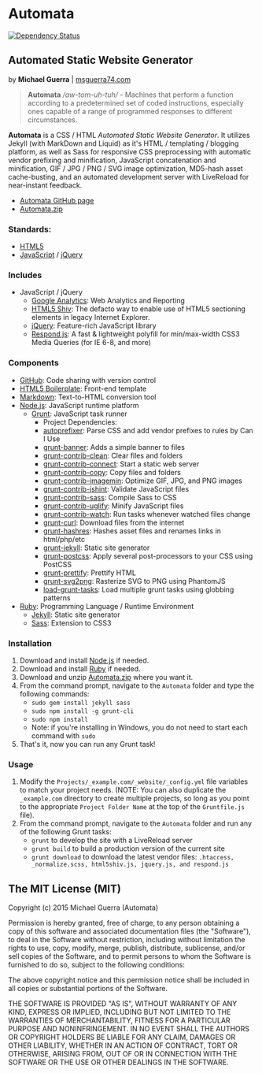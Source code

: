 # Automata

[![Dependency Status](https://david-dm.org/msguerra74/automata.svg?style=flat)](https://david-dm.org/msguerra74/automata)

## Automated Static Website Generator

by **Michael Guerra** | [msguerra74.com][]

> **Automata** */aw-tom-uh-tuh/* - Machines that perform a function according to a predetermined set of coded instructions, especially ones capable of a range of programmed responses to different circumstances.

**Automata** is a CSS / HTML *Automated Static Website Generator*. It utilizes Jekyll (with MarkDown and Liquid) as it's HTML / templating / blogging platform, as well as Sass for responsive CSS preprocessing with automatic vendor prefixing and minification, JavaScript concatenation and minification, GIF / JPG / PNG / SVG image optimization, MD5-hash asset cache-busting, and an automated development server with LiveReload for near-instant feedback.

- [Automata GitHub page][]
- [Automata.zip][]

### Standards:

- [HTML5][]
- [JavaScript][] / [jQuery][]

### Includes

- JavaScript / jQuery
    - [Google Analytics][]: Web Analytics and Reporting
    - [HTML5 Shiv][]: The defacto way to enable use of HTML5 sectioning elements in legacy Internet Explorer.
    - [jQuery][]: Feature-rich JavaScript library
    - [Respond.js][]: A fast & lightweight polyfill for min/max-width CSS3 Media Queries (for IE 6-8, and more)

### Components

- [GitHub][]: Code sharing with version control
- [HTML5 Boilerplate][]: Front-end template
- [Markdown][]: Text-to-HTML conversion tool
- [Node.js][]: JavaScript runtime platform
    - [Grunt][]: JavaScript task runner
        - Project Dependencies:
        - [autoprefixer][]: Parse CSS and add vendor prefixes to rules by Can I Use
        - [grunt-banner][]: Adds a simple banner to files
        - [grunt-contrib-clean][]: Clear files and folders
        - [grunt-contrib-connect][]: Start a static web server
        - [grunt-contrib-copy][]: Copy files and folders
        - [grunt-contrib-imagemin][]: Optimize GIF, JPG, and PNG images
        - [grunt-contrib-jshint][]: Validate JavaScript files
        - [grunt-contrib-sass][]: Compile Sass to CSS
        - [grunt-contrib-uglify][]: Minify JavaScript files
        - [grunt-contrib-watch][]: Run tasks whenever watched files change
        - [grunt-curl][]: Download files from the internet
        - [grunt-hashres][]: Hashes asset files and renames links in html/php/etc
        - [grunt-jekyll][]: Static site generator
        - [grunt-postcss][]: Apply several post-processors to your CSS using PostCSS
        - [grunt-prettify][]: Prettify HTML
        - [grunt-svg2png][]: Rasterize SVG to PNG using PhantomJS
        - [load-grunt-tasks][]: Load multiple grunt tasks using globbing patterns
- [Ruby][]: Programming Language / Runtime Environment
    - [Jekyll][]: Static site generator
    - [Sass][]: Extension to CSS3

### Installation

1. Download and install [Node.js][] if needed.
2. Download and install [Ruby][] if needed.
3. Download and unzip [Automata.zip][] where you want it.
4. From the command prompt, navigate to the `Automata` folder and type the following commands:
    - `sudo gem install jekyll sass`
    - `sudo npm install -g grunt-cli`
    - `sudo npm install`
    - Note: if you're installing in Windows, you do not need to start each command with `sudo`
5. That's it, now you can run any Grunt task!

### Usage

1. Modify the `Projects/_example.com/_website/_config.yml` file variables to match your project needs. (NOTE: You can also duplicate the `_example.com` directory to create multiple projects, so long as you point to the appropriate `Project Folder Name` at the top of the `Gruntfile.js` file).
2. From the command prompt, navigate to the `Automata` folder and run any of the following Grunt tasks:
    - `grunt` to develop the site with a LiveReload server
    - `grunt build` to build a production version of the current site
    - `grunt download` to download the latest vendor files: `.htaccess, _normalize.scss, html5shiv.js, jquery.js, and respond.js`

## The MIT License (MIT)

Copyright (c) 2015 Michael Guerra (Automata)

Permission is hereby granted, free of charge, to any person obtaining a copy of this software and associated documentation files (the "Software"), to deal in the Software without restriction, including without limitation the rights to use, copy, modify, merge, publish, distribute, sublicense, and/or sell copies of the Software, and to permit persons to whom the Software is furnished to do so, subject to the following conditions:

The above copyright notice and this permission notice shall be included in all copies or substantial portions of the Software.

THE SOFTWARE IS PROVIDED "AS IS", WITHOUT WARRANTY OF ANY KIND, EXPRESS OR IMPLIED, INCLUDING BUT NOT LIMITED TO THE WARRANTIES OF MERCHANTABILITY, FITNESS FOR A PARTICULAR PURPOSE AND NONINFRINGEMENT. IN NO EVENT SHALL THE AUTHORS OR COPYRIGHT HOLDERS BE LIABLE FOR ANY CLAIM, DAMAGES OR OTHER LIABILITY, WHETHER IN AN ACTION OF CONTRACT, TORT OR OTHERWISE, ARISING FROM, OUT OF OR IN CONNECTION WITH THE SOFTWARE OR THE USE OR OTHER DEALINGS IN THE SOFTWARE.

<!-- Links -->

[@msguerra74]: http://twitter.com/msguerra74
[Automata.zip]: https://github.com/msguerra74/Automata/archive/master.zip
[autoprefixer]: https://github.com/postcss/autoprefixer
[GitHub]: https://github.com/msguerra74
[Automata GitHub page]: https://github.com/msguerra74/Automata
[Google Analytics]: http://www.google.com/analytics/
[Grunt]: http://gruntjs.com/
[grunt-banner]: https://github.com/mattstyles/grunt-banner
[grunt-contrib-clean]: https://github.com/gruntjs/grunt-contrib-clean
[grunt-contrib-connect]: https://github.com/gruntjs/grunt-contrib-connect
[grunt-contrib-copy]: https://github.com/gruntjs/grunt-contrib-copy
[grunt-contrib-imagemin]: https://github.com/gruntjs/grunt-contrib-imagemin
[grunt-contrib-jshint]: https://github.com/gruntjs/grunt-contrib-jshint
[grunt-contrib-sass]: https://github.com/gruntjs/grunt-contrib-sass
[grunt-contrib-uglify]: https://github.com/gruntjs/grunt-contrib-uglify
[grunt-contrib-watch]: https://github.com/gruntjs/grunt-contrib-watch
[grunt-curl]: https://github.com/twolfson/grunt-curl
[grunt-hashres]: https://github.com/luismahou/grunt-hashres
[grunt-jekyll]: https://github.com/dannygarcia/grunt-jekyll
[grunt-postcss]: https://github.com/nDmitry/grunt-postcss
[grunt-prettify]: https://github.com/jonschlinkert/grunt-prettify
[grunt-svg2png]: https://github.com/dbushell/grunt-svg2png
[HTML5]: http://www.w3.org/html/wg/drafts/html/master/
[HTML5 Boilerplate]: https://github.com/h5bp/html5-boilerplate
[HTML5 Shiv]: https://github.com/afarkas/html5shiv
[JavaScript]: https://developer.mozilla.org/en-US/docs/Web/JavaScript
[Jekyll]: http://jekyllrb.com/
[jQuery]: http://jquery.com/
[load-grunt-tasks]: https://github.com/sindresorhus/load-grunt-tasks
[Markdown]: http://daringfireball.net/projects/markdown/
[msguerra74.com]: http://msguerra74.com/
[node.js]: http://nodejs.org/
[Respond.js]: https://github.com/scottjehl/Respond
[Ruby]: https://www.ruby-lang.org/en/
[Sass]: http://sass-lang.com/